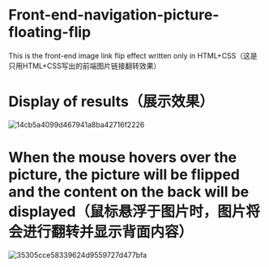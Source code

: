 # Front-end-navigation-picture-floating-flip
This is the front-end image link flip effect written only in HTML+CSS（这是只用HTML+CSS写出的前端图片链接翻转效果）

# Display of results（展示效果）
![14cb5a4099d467941a8ba42716f2226](https://github.com/yunli01hegui/Front-end-navigation-picture-floating-flip/assets/134910544/98a12a90-f44f-4713-a13c-0e634acf8f2e)

# When the mouse hovers over the picture, the picture will be flipped and the content on the back will be displayed（鼠标悬浮于图片时，图片将会进行翻转并显示背面内容）
![35305cce58339624d9559727d477bfa](https://github.com/yunli01hegui/Front-end-navigation-picture-floating-flip/assets/134910544/7744fca1-07b5-4c52-b0b0-b2c0145431e6)
